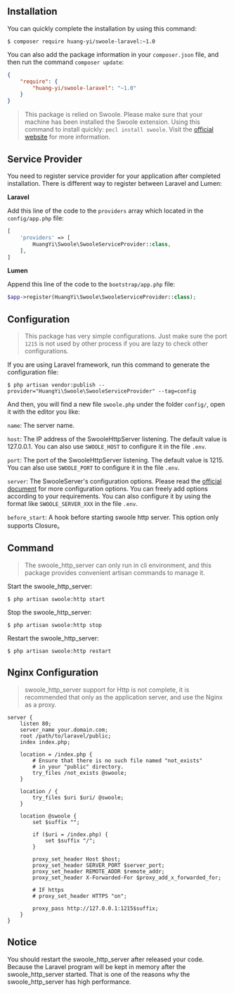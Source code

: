 ## Installation

You can quickly complete the installation by using this command:

```
$ composer require huang-yi/swoole-laravel:~1.0
```

You can also add the package information in your `composer.json` file, and then run the command `composer update`:

```json
{
    "require": {
        "huang-yi/swoole-laravel": "~1.0"
    }
}
```

> This package is relied on Swoole. Please make sure that your machine has been installed the Swoole extension. Using this command to install quickly: `pecl install swoole`. Visit the [official website](https://wiki.swoole.com/wiki/page/6.html) for more information.

## Service Provider

You need to register service provider for your application after completed installation. There is different way to register between Laravel and Lumen:

**Laravel**

Add this line of the code to the `providers` array which located in the `config/app.php` file:

```php
[
    'providers' => [
        HuangYi\Swoole\SwooleServiceProvider::class,
    ],
]
```

**Lumen**

Append this line of the code to the `bootstrap/app.php` file:

```php
$app->register(HuangYi\Swoole\SwooleServiceProvider::class);
```

## Configuration

> This package has very simple configurations. Just make sure the port `1215` is not used by other process if you are lazy to check other configurations.

If you are using Laravel framework, run this command to generate the configuration file:

```
$ php artisan vendor:publish --provider="HuangYi\Swoole\SwooleServiceProvider" --tag=config
```

And then, you will find a new file `swoole.php` under the folder `config/`, open it with the editor you like:

`name`: The server name.

`host`: The IP address of the SwooleHttpServer listening. The default value is 127.0.0.1. You can also use `SWOOLE_HOST` to configure it in the file `.env`.

`port`: The port of the SwooleHttpServer listening. The default value is 1215. You can also use `SWOOLE_PORT` to configure it in the file `.env`.

`server`: The SwooleServer's configuration options. Please read the [official document](https://wiki.swoole.com/wiki/page/274.html) for more configuration options. You can freely add options according to your requirements. You can also configure it by using the format like `SWOOLE_SERVER_XXX` in the file `.env`.

`before_start`: A hook before starting swoole http server. This option only supports Closure。

## Command

> The swoole_http_server can only run in cli environment, and this package provides convenient artisan commands to manage it.

Start the swoole_http_server:

```
$ php artisan swoole:http start
```

Stop the swoole_http_server:

```
$ php artisan swoole:http stop
```

Restart the swoole_http_server:

```
$ php artisan swoole:http restart
```

## Nginx Configuration

> swoole_http_server support for Http is not complete, it is recommended that only as the application server, and use the Nginx as a proxy.

```nginx
server {
    listen 80;
    server_name your.domain.com;
    root /path/to/laravel/public;
    index index.php;

    location = /index.php {
        # Ensure that there is no such file named "not_exists"
        # in your "public" directory.
        try_files /not_exists @swoole;
    }

    location / {
        try_files $uri $uri/ @swoole;
    }

    location @swoole {
        set $suffix "";
        
        if ($uri = /index.php) {
            set $suffix "/";
        }
    
        proxy_set_header Host $host;
        proxy_set_header SERVER_PORT $server_port;
        proxy_set_header REMOTE_ADDR $remote_addr;
        proxy_set_header X-Forwarded-For $proxy_add_x_forwarded_for;

        # IF https
        # proxy_set_header HTTPS "on";

        proxy_pass http://127.0.0.1:1215$suffix;
    }
}
```

## Notice

You should restart the swoole_http_server after released your code. Because the Laravel program will be kept in memory after the swoole_http_server started. That is one of the reasons why the swoole_http_server has high performance.
